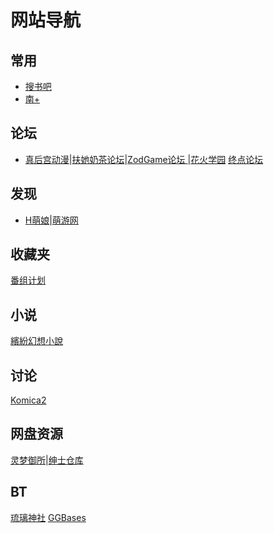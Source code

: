 # 网站导航
## 常用
* [搜书吧](http://8.bixushoucang.com:2888/b/u1u2u3.html?122) 
* [南+](https://www.south-plus.net/)
## 论坛
* [真后宫动漫](http://www.zhgacgn.com/forum.php)|[扶她奶茶论坛](https://www.futanaicha.xyz/)|[ZodGame论坛 ](https://zodgame.xyz/)|[花火学园](https://www.sayhuahuo.com/forum.php)
[终点论坛](https://bbs.zdfx.net/forum.php)
## 发现
* [H萌娘](https://www.hmoegirl.com/Mainpage)|[萌游网](https://galge.cn/)
## 收藏夹
[番组计划](https://bgm.tv/)
## 小说
[繽紛幻想小說](https://colorful-fantasybooks.com/)
[]()
[]()
## 讨论
[Komica2](https://komica2.net/)
[]()
## 网盘资源
[灵梦御所](https://blog.reimu.net/)|[绅士仓库](https://cangku.io/)
[]()
## BT
[琉璃神社](https://www.liuli.cat/wp/)
[GGBases](https://www.ggbases.com/)
[]()

[]()
[]()
